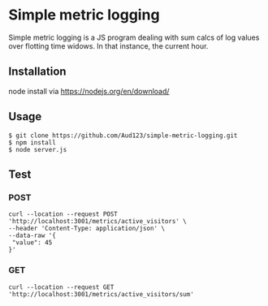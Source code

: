 # Simple metric logging
Simple metric logging is a JS program dealing with sum calcs of log values over flotting time widows. In that instance, the current hour.

## Installation
node install via https://nodejs.org/en/download/

## Usage
```
$ git clone https://github.com/Aud123/simple-metric-logging.git
$ npm install
$ node server.js
```

## Test
### POST

```
curl --location --request POST 'http://localhost:3001/metrics/active_visitors' \
--header 'Content-Type: application/json' \
--data-raw '{ 
 "value": 45
}'
```
### GET
```
curl --location --request GET 'http://localhost:3001/metrics/active_visitors/sum'
```
